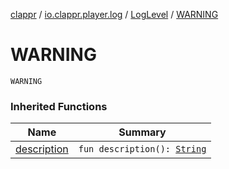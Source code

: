 [clappr](../../index.md) / [io.clappr.player.log](../index.md) / [LogLevel](index.md) / [WARNING](.)

# WARNING

`WARNING`

### Inherited Functions

| Name | Summary |
|---|---|
| [description](description.md) | `fun description(): `[`String`](https://kotlinlang.org/api/latest/jvm/stdlib/kotlin/-string/index.html) |
